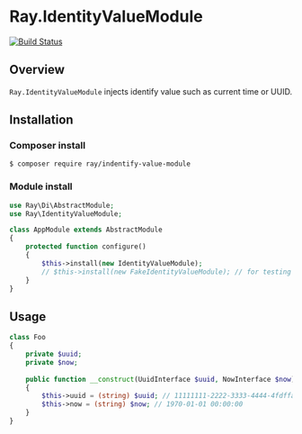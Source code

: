 # Ray.IdentityValueModule

[![Build Status](https://travis-ci.org/ray-di/Ray.IdentityValueModule.svg?branch=master)](https://travis-ci.org/ray-di/Ray.IdentityValueModule)

## Overview

`Ray.IdentityValueModule` injects identify value such as current time or UUID.

## Installation

### Composer install

    $ composer require ray/indentify-value-module
 
### Module install

```php
use Ray\Di\AbstractModule;
use Ray\IdentityValueModule;

class AppModule extends AbstractModule
{
    protected function configure()
    {
        $this->install(new IdentityValueModule);
        // $this->install(new FakeIdentityValueModule); // for testing
    }
}
```

## Usage

````php
class Foo
{
    private $uuid;
    private $now;
    
    public function __construct(UuidInterface $uuid, NowInterface $now)
    {
        $this->uuid = (string) $uuid; // 11111111-2222-3333-4444-4fdffa026136
        $this->now = (string) $now; // 1970-01-01 00:00:00
    }
}
````